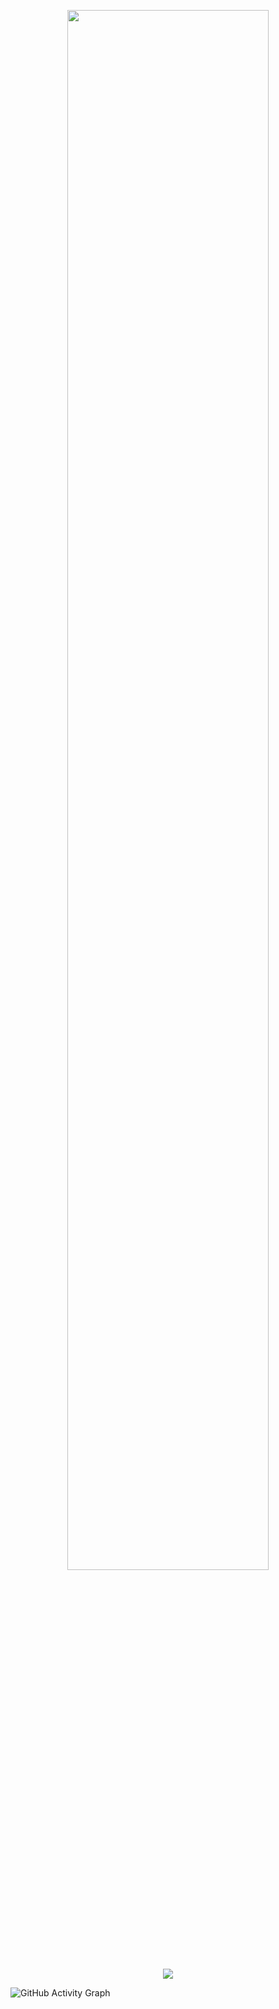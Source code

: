




<p align="center"><a href="http://www.github.com/Ayush-projects"><img width="80%" src="https://i.ibb.co/g4HqFjg/Colorful-Planets-Outer-Space-General-Twitch-Banner.png" /></a></p>
  

<p align="center"><img src="https://github-readme-stats.vercel.app/api?username=Ayush-projects&count_private=true" > </p>


![GitHub Activity Graph](https://activity-graph.herokuapp.com/graph?username=Ayush-projects) 



